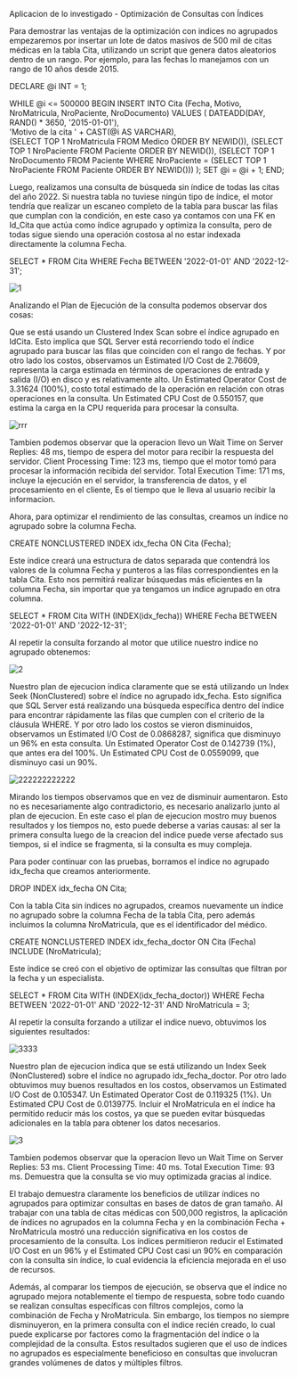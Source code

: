 Aplicacion de lo investigado - Optimización de Consultas con Índices

Para demostrar las ventajas de la optimización con indices no agrupados empezaremos por insertar un lote de datos masivos de 500 mil de citas médicas en la tabla Cita, utilizando un script que genera datos aleatorios dentro de un rango. Por ejemplo, para las fechas lo manejamos con un rango de 10 años desde 2015.  

DECLARE @i INT = 1;

WHILE @i <= 500000
BEGIN
    INSERT INTO Cita (Fecha, Motivo, NroMatricula, NroPaciente, NroDocumento)
    VALUES (
        DATEADD(DAY, RAND() * 3650, '2015-01-01'),  
        'Motivo de la cita ' + CAST(@i AS VARCHAR),  
        (SELECT TOP 1 NroMatricula FROM Medico ORDER BY NEWID()),
        (SELECT TOP 1 NroPaciente FROM Paciente ORDER BY NEWID()),
        (SELECT TOP 1 NroDocumento 
         FROM Paciente 
         WHERE NroPaciente = (SELECT TOP 1 NroPaciente FROM Paciente ORDER BY NEWID()))
    );
    SET @i = @i + 1;
END;

Luego, realizamos una consulta de búsqueda sin índice de todas las citas del año 2022. Si nuestra tabla no tuviese ningún tipo de índice, el motor tendría que realizar un escaneo completo de la tabla para buscar las filas que cumplan con la condición, en este caso ya contamos con una FK en Id_Cita que actúa como índice agrupado y optimiza la consulta, pero de todas sigue siendo una operación costosa al no estar indexada directamente la columna Fecha.

SELECT * FROM Cita
WHERE Fecha BETWEEN '2022-01-01' AND '2022-12-31';

![1](https://github.com/user-attachments/assets/c9ee587e-9ebb-4ee0-bc33-7874d24481eb)

Analizando el Plan de Ejecución de la consulta podemos observar dos cosas:

Que se está usando un Clustered Index Scan sobre el índice agrupado en IdCita. Esto implica que SQL Server está recorriendo todo el índice agrupado para buscar las filas que coinciden con el rango de fechas.
Y por otro lado los costos, observamos un Estimated I/O Cost de 2.76609, representa la carga estimada en términos de operaciones de entrada y salida (I/O) en disco y es relativamente alto. Un Estimated Operator Cost de 3.31624 (100%), costo total estimado de la operación en relación con otras operaciones en la consulta. Un Estimated CPU Cost de 0.550157, que estima la carga en la CPU requerida para procesar la consulta. 

![rrr](https://github.com/user-attachments/assets/e8a2b99e-89a8-47fd-80de-5e220c5b72c5)

Tambien podemos observar que la operacion llevo un Wait Time on Server Replies: 48 ms, tiempo de espera del motor para recibir la respuesta del servidor. Client Processing Time: 123 ms, tiempo que el motor tomó para procesar la información recibida del servidor. Total Execution Time: 171 ms, incluye la ejecución en el servidor, la transferencia de datos, y el procesamiento en el cliente, Es el tiempo que le lleva al usuario recibir la informacion. 

Ahora, para optimizar el rendimiento de las consultas, creamos un índice no agrupado sobre la columna Fecha.

CREATE NONCLUSTERED INDEX idx_fecha ON Cita (Fecha);

Este índice creará una estructura de datos separada que contendrá los valores de la columna Fecha y punteros a las filas correspondientes en la tabla Cita. Esto nos permitirá realizar búsquedas más eficientes en la columna Fecha, sin importar que ya tengamos un indice agrupado en otra columna.

SELECT * FROM Cita WITH (INDEX(idx_fecha)) 
WHERE Fecha BETWEEN '2022-01-01' AND '2022-12-31';

Al repetir la consulta forzando al motor que utilice nuestro indice no agrupado obtenemos: 

![2](https://github.com/user-attachments/assets/cd3e8c76-af4d-4761-a72e-104db9253b98)

Nuestro plan de ejecucion indica claramente que se está utilizando un Index Seek (NonClustered) sobre el índice no agrupado idx_fecha. Esto significa que SQL Server está realizando una búsqueda específica dentro del índice para encontrar rápidamente las filas que cumplen con el criterio de la cláusula WHERE.
Y por otro lado los costos se vieron disminuidos, observamos un Estimated I/O Cost de 0.0868287, significa que disminuyo un 96% en esta consulta. Un Estimated Operator Cost de 0.142739 (1%), que antes era del 100%. Un Estimated CPU Cost de 0.0559099, que disminuyo casi un 90%. 

![222222222222](https://github.com/user-attachments/assets/9850bc54-206b-4657-a57e-5ca7714b1700)

Mirando los tiempos observamos que en vez de disminuir aumentaron. Esto no es necesariamente algo contradictorio, es necesario analizarlo junto al plan de ejecucion. En este caso el plan de ejecucion mostro muy buenos resultados y los tiempos no, esto puede deberse a varias causas: al ser la primera consulta luego de la creacion del indice puede verse afectado sus tiempos, si el indice se fragmenta, si la consulta es muy compleja. 

Para poder continuar con las pruebas, borramos el indice no agrupado idx_fecha que creamos anteriormente.

DROP INDEX idx_fecha ON Cita;

Con la tabla Cita sin índices no agrupados, creamos nuevamente un índice no agrupado sobre la columna Fecha de la tabla Cita, pero además incluimos la columna NroMatricula, que es el identificador del médico.

CREATE NONCLUSTERED INDEX idx_fecha_doctor ON Cita (Fecha) INCLUDE (NroMatricula);

Este índice se creó con el objetivo de optimizar las consultas que filtran por la fecha y un especialista.

SELECT * FROM Cita WITH (INDEX(idx_fecha_doctor)) 
WHERE Fecha BETWEEN '2022-01-01' AND '2022-12-31' AND NroMatricula = 3;

Al repetir la consulta forzando a utilizar el indice nuevo, obtuvimos los siguientes resultados: 

![3333](https://github.com/user-attachments/assets/1754a3d2-5ece-4fed-bb65-636cb8edd9ef)

Nuestro plan de ejecucion indica que se está utilizando un Index Seek (NonClustered) sobre el índice no agrupado idx_fecha_doctor.
Por otro lado obtuvimos muy buenos resultados en los costos, observamos un Estimated I/O Cost de 0.105347. Un Estimated Operator Cost de 0.119325 (1%). Un Estimated CPU Cost de 0.0139775. Incluir el NroMatricula en el índice ha permitido reducir más los costos, ya que se pueden evitar búsquedas adicionales en la tabla para obtener los datos necesarios.

![3](https://github.com/user-attachments/assets/be46735f-4c82-466d-bc83-04bc44b5f3ed)

Tambien podemos observar que la operacion llevo un Wait Time on Server Replies: 53 ms. Client Processing Time: 40 ms. Total Execution Time: 93 ms. Demuestra que la consulta se vio muy optimizada gracias al indice.

El trabajo demuestra claramente los beneficios de utilizar índices no agrupados para optimizar consultas en bases de datos de gran tamaño. Al trabajar con una tabla de citas médicas con 500,000 registros, la aplicación de índices no agrupados en la columna Fecha y en la combinación Fecha + NroMatricula mostró una reducción significativa en los costos de procesamiento de la consulta. Los índices permitieron reducir el Estimated I/O Cost en un 96% y el Estimated CPU Cost casi un 90% en comparación con la consulta sin índice, lo cual evidencia la eficiencia mejorada en el uso de recursos.

Además, al comparar los tiempos de ejecución, se observa que el índice no agrupado mejora notablemente el tiempo de respuesta, sobre todo cuando se realizan consultas específicas con filtros complejos, como la combinación de Fecha y NroMatricula. Sin embargo, los tiempos no siempre disminuyeron, en la primera consulta con el índice recién creado, lo cual puede explicarse por factores como la fragmentación del índice o la complejidad de la consulta. Estos resultados sugieren que el uso de índices no agrupados es especialmente beneficioso en consultas que involucran grandes volúmenes de datos y múltiples filtros.
